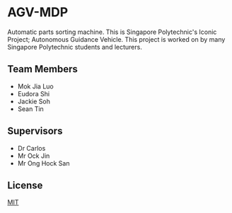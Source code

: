 # AGV-MDP
Automatic parts sorting machine. This is Singapore Polytechnic's Iconic Project; Autonomous Guidance Vehicle. This project is worked on by many Singapore Polytechnic students and lecturers.
## Team Members
* Mok Jia Luo
* Eudora Shi
* Jackie Soh
* Sean Tin
## Supervisors
* Dr Carlos
* Mr Ock Jin
* Mr Ong Hock San
## License
[MIT](./LICENSE)
